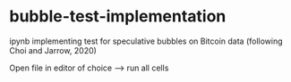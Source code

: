 # bubble-test-implementation
ipynb implementing test for speculative bubbles on Bitcoin data (following Choi and Jarrow, 2020)

Open file in editor of choice --> run all cells
